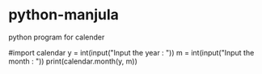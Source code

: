 # python-manjula
python program for calender

#import calendar
y = int(input("Input the year : "))
m = int(input("Input the month : "))
print(calendar.month(y, m))
